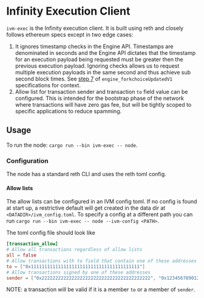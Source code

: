 # Infinity Execution Client

`ivm-exec` is the Infinity execution client. It is built using reth and closely follows ethereum specs except in two edge cases:

1) It ignores timestamp checks in the Engine API. Timestamps are denominated in seconds and the Engine API dictates that the timestamp for an execution payload being requested must be greater then the previous execution payload. Ignoring checks allows us to request multiple execution payloads in the same second and thus achieve sub second block times. See [step 7](https://github.com/ethereum/execution-apis/blob/main/src/engine/paris.md#specification-1) of `engine_forkchoiceUpdatedV1` specifications for context.
2) Allow list for transaction sender and transaction `to` field value can be configured. This is intended for the bootstrap phase of the network where transactions will have zero gas fee, but will be tightly scoped to specific applications to reduce spamming.

## Usage

To run the node: `cargo run --bin ivm-exec -- node`.

### Configuration

The node has a standard reth CLI and uses the reth toml config.

#### Allow lists

The allow lists can be configured in an IVM config toml. If no config is found at start up, a restrictive default will get created in the data dir at `<DATADIR>/ivm_config.toml`. To specify a config at a different path you can run `cargo run --bin ivm-exec -- node --ivm-config <PATH>`.

The toml config file should look like 

```toml
[transaction_allow]
# Allow all transactions regardless of allow lists
all = false
# Allow transactions with to field that contain one of these addresses
to = ["0x1111111111111111111111111111111111111111"]
# Allow transactions signed by one of these addresses
sender = ["0x2222222222222222222222222222222222222222", "0x1234567890123456789012345678901234567890"]
```
NOTE: a transaction will be valid if it is a member `to` or a member of `sender`.